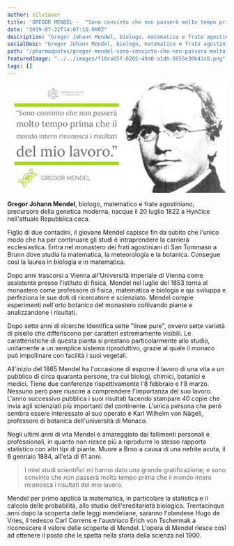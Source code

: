 ```yaml
---
author: silviaver
title: 'GREGOR MENDEL -  "Sono convinto che non passerà molto tempo prima che il mondo intero riconosca i risultati del mio lavoro."'
date: "2019-07-22T14:07:16.000Z"
description: "Gregor Johann Mendel, biologo, matematico e frate agostiniano, precursore della genetica moderna, nacque il 20 luglio 1822 a Hynčice nell'attuale Repubblica ceca. "
socialDesc: "Gregor Johann Mendel, biologo, matematico e frate agostiniano, precursore della genetica moderna, nacque il 20 luglio 1822 a Hynčice nell'attuale Repubblica ceca."
path: "/pharmaquotes/gregor-mendel-sono-convinto-che-non-passera-molto-tempo-prima-che-il-mondo-intero-riconosca-i-risultati-del-mio-lavoro/"
featuredImage: "../../images/f10ca05f-0205-49a8-a1d6-0955e30b41c8.png"
tags: []
---
```


![](../../images/f10ca05f-0205-49a8-a1d6-0955e30b41c8.png)

**Gregor Johann Mendel**, biologo, matematico e frate agostiniano, precursore della genetica moderna, nacque il 20 luglio 1822 a Hynčice nell'attuale Repubblica ceca.

Figlio di due contadini, il giovane Mendel capisce fin da subito che l'unico modo che ha per continuare gli studi è intraprendere la carriera ecclesiastica. Entra nel monastero dei frati agostiniani di San Tommaso a Brunn dove studia la matematica, la meteorologia e la botanica. Consegue così la laurea in biologia e in matematica.

Dopo anni trascorsi a Vienna all'Università imperiale di Vienna come assistente presso l'istituto di fisica, Mendel nel luglio del 1853 torna al monastero come professore di fisica, matematica e biologia e qui sviluppa e perfeziona le sue doti di ricercatore e scienziato. Mendel compie esperimenti nell'orto botanico del monastero coltivando piante e analizzandone i risultati.

Dopo sette anni di ricerche identifica sette "linee pure", ovvero sette varietà di pisello che differiscono per caratteri estremamente visibili. Le caratteristiche di questa pianta si prestano particolarmente allo studio, unitamente a un semplice sistema riproduttivo, grazie al quale il monaco può impollinare con facilità i suoi vegetali.

All'inizio del 1865 Mendel ha l'occasione di esporre il lavoro di una vita a un pubblico di circa quaranta persone, tra cui biologi, chimici, botanici e medici. Tiene due conferenze rispettivamente l'8 febbraio e l'8 marzo. Nessuno però pare riuscire a comprendere l'importanza del suo lavoro. L'anno successivo pubblica i suoi risultati facendo stampare 40 copie che invia agli scienziati più importanti del continente. L'unica persona che però sembra essere interessato al suo operato è Karl Wilhelm von Nägeli, professore di botanica dell'università di Monaco.

Negli ultimi anni di vita Mendel è amareggiato dai fallimenti personali e professionali, in quanto non riesce più a riprodurre lo stesso rapporto statistico con altri tipi di piante. Muore a Brno a causa di una nefrite acuta, il 6 gennaio 1884, all'età di 61 anni.

> I miei studi scientifici mi hanno dato una grande gratificazione; e sono convinto che non passerà molto tempo prima che il mondo intero riconosca i risultati del mio lavoro.

Mendel per primo applicò la matematica, in particolare la statistica e il calcolo delle probabilità, allo studio dell'ereditarietà biologica. Trentacinque anni dopo la scoperta delle leggi mendeliane, saranno l'olandese Hugo de Vries, il tedesco Carl Correns e l'austriaco Erich von Tschermak a riconoscere il valore delle scoperte di Mendel. L'opera di Mendel riesce così ad ottenere il posto che le spetta nella storia della scienza nel 1900.
